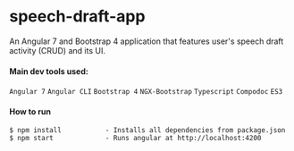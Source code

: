 # speech-draft-app
 An Angular 7 and Bootstrap 4 application that features user's speech draft activity (CRUD) and its UI.


#### Main dev tools used:
`Angular 7` `Angular CLI` `Bootstrap 4` `NGX-Bootstrap` `Typescript` `Compodoc` `ES3`


#### How to run
```
$ npm install           - Installs all dependencies from package.json
$ npm start             - Runs angular at http://localhost:4200

```
